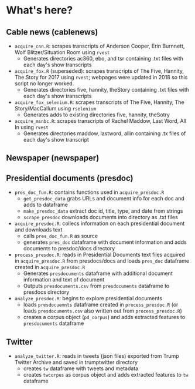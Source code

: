 # What's here?

## Cable news (cablenews)
* `acquire_cnn.R`: scrapes transcripts of Anderson Cooper, Erin Burnnett, Wolf Blitzer/Situation Room using `rvest`
  * Generates directories ac360, ebo, and tsr containing .txt files with each day's show transcripts
* `acquire_fox.R` (superseded): scrapes transcripts of The Five, Hannity, The Story for 2017 using `rvest`; webpages were updated in 2018 so this script no longer worked.
  * Generates directories five, hannity, theStory containing .txt files with each day's show transcripts
* `acquire_fox_selenium.R`: scrapes transcripts of The Five, Hannity, The Story/MacCallum using `rselenium`
  * Generates adds to existing directories five, hannity, theSotry 
* `acquire_msnbc.R`: scrapes transcripts of Rachel Maddow, Last Word, All In using `rvest`
  * Generates directories maddow, lastword, allin containing .tx files of each day's show transcript

## Newspaper (newspaper)

## Presidential documents (presdoc)
* `pres_doc_fun.R`: contains functions used in `acquire_presdoc.R` 
  * `get_presdoc_data` grabs URLs and document info for each doc and adds to dataframe
  * `make_presdoc_data` extract doc id, title, type, and date from strings
  * `scrape_presdoc` downloads documents into directory as .txt files
* `acquire_presdoc.R`: collecs information on each presidential document and downloads text
  * calls `pres_doc_fun.R` as source
  * generates `pres_doc` dataframe with document information and adds documents to presdoc/docs directory
* `process_presdoc.R`: reads in Presidential Documents text files acquired in `acquire_presdoc.R` from presdocs/docs and loads `pres_doc` dataframe created in `acquire_presdoc.R`
  * Generates `presdocuments` dataframe with additional document information and text of document
  * Outputs `presdocuments.csv` from `presdocuments` dataframe to presdocs directory
* `analyze_presdoc.R`: begins to explore presidential documents
  * loads `presdocuemnts` dataframe created in `process_presdoc.R` (or loads `presdocuments.csv` also written out from `process_presdoc.R`)
  * creates a corpus object (`pd_corpus`) and adds extracted features to `presdocuments` dataframe

## Twitter
* `analyze_twitter.R`: reads in tweets (json files) exported from Trump Twitter Archive and saved in trumptwitter directory
  * creates `tw` dataframe with tweets and metadata
  * creates `twcorpus` as corpus object and adds extracted features to `tw` dataframe
